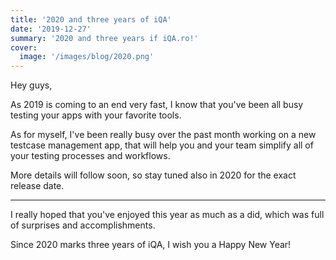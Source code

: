 ```yaml
---
title: '2020 and three years of iQA'
date: '2019-12-27'
summary: '2020 and three years if iQA.ro!'
cover:
  image: '/images/blog/2020.png'
---
```


Hey guys,

As 2019 is coming to an end very fast, I know that you've been all busy testing your apps with your favorite tools.

As for myself, I've been really busy over the past month working on a new testcase management app, that will help you and your team simplify all of your testing processes and workflows.

More details will follow soon, so stay tuned also in 2020 for the exact release date.

* * *

I really hoped that you've enjoyed this year as much as a did, which was full of surprises and accomplishments.

Since 2020 marks three years of iQA, I wish you a Happy New Year!
